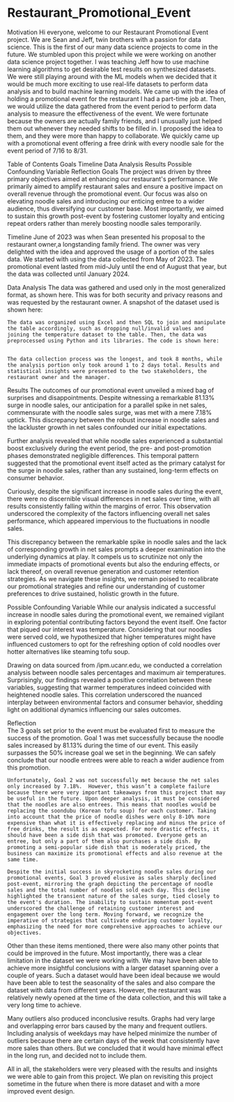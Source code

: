 # Restaurant_Promotional_Event

Motivation
	Hi everyone, welcome to our Restaurant Promotional Event project. We are Sean and Jeff, twin brothers with a passion for data science. This is the first of our many data science projects to come in the future.
We stumbled upon this project while we were working on another data science project together. I was teaching Jeff how to use machine learning algorithms to get desirable test results on synthesized datasets. We were still playing around with the ML models when we decided that it would be much more exciting to use real-life datasets to perform data analysis and to build machine learning models. 
We came up with the idea of holding a promotional event for the restaurant I had a part-time job at. Then, we would utilize the data gathered from the event period to perform data analysis to measure the effectiveness of the event. We were fortunate because the owners are actually family friends, and I unusually just helped them out whenever they needed shifts to be filled in. I proposed the idea to them, and they were more than happy to collaborate. We quickly came up with a promotional event offering a free drink with every noodle sale for the event period of 7/16 to 8/31. 

Table of Contents
Goals
Timeline
Data Analysis
Results
Possible Confounding Variable
Reflection
Goals
The project was driven by three primary objectives aimed at enhancing our restaurant's performance. We primarily aimed to amplify restaurant sales and ensure a positive impact on overall revenue through the promotional event. Our focus was also on elevating noodle sales and introducing our enticing entree to a wider audience, thus diversifying our customer base. Most importantly, we aimed to sustain this growth post-event by fostering customer loyalty and enticing repeat orders rather than merely boosting noodle sales temporarily.


Timeline
June of 2023 was when Sean presented his proposal to the restaurant owner,a longstanding family friend. The owner was very delighted with the idea and approved the usage of a portion of the sales data. We started with using the data collected from May of 2023. The promotional event lasted from mid-July until the end of August that year, but the data was collected until January 2024.

Data Analysis
	The data was gathered and used only in the most generalized format, as shown here. This was for both security and privacy reasons and was requested by the restaurant owner. A snapshot of the dataset used is shown here:


	
	The data was organized using Excel and then SQL to join and manipulate the table accordingly, such as dropping null/invalid values and joining the temperature dataset to the table. Then, the data was preprocessed using Python and its libraries. The code is shown here:


	The data collection process was the longest, and took 8 months, while the analysis portion only took around 1 to 2 days total. Results and statistical insights were presented to the two stakeholders, the restaurant owner and the manager.

Results
	The outcomes of our promotional event unveiled a mixed bag of surprises and disappointments. Despite witnessing a remarkable 81.13% surge in noodle sales, our anticipation for a parallel spike in net sales, commensurate with the noodle sales surge, was met with a mere 7.18% uptick. This discrepancy between the robust increase in noodle sales and the lackluster growth in net sales confounded our initial expectations.

Further analysis revealed that while noodle sales experienced a substantial boost exclusively during the event period, the pre- and post-promotion phases demonstrated negligible differences. This temporal pattern suggested that the promotional event itself acted as the primary catalyst for the surge in noodle sales, rather than any sustained, long-term effects on consumer behavior.

Curiously, despite the significant increase in noodle sales during the event, there were no discernible visual differences in net sales over time, with all results consistently falling within the margins of error. This observation underscored the complexity of the factors influencing overall net sales performance, which appeared impervious to the fluctuations in noodle sales.

This discrepancy between the remarkable spike in noodle sales and the lack of corresponding growth in net sales prompts a deeper examination into the underlying dynamics at play. It compels us to scrutinize not only the immediate impacts of promotional events but also the enduring effects, or lack thereof, on overall revenue generation and customer retention strategies. As we navigate these insights, we remain poised to recalibrate our promotional strategies and refine our understanding of customer preferences to drive sustained, holistic growth in the future.


Possible Confounding Variable
While our analysis indicated a successful increase in noodle sales during the promotional event, we remained vigilant in exploring potential contributing factors beyond the event itself. One factor that piqued our interest was temperature. Considering that our noodles were served cold, we hypothesized that higher temperatures might have influenced customers to opt for the refreshing option of cold noodles over hotter alternatives like steaming tofu soup.

Drawing on data sourced from /ipm.ucanr.edu, we conducted a correlation analysis between noodle sales percentages and maximum air temperatures. Surprisingly, our findings revealed a positive correlation between these variables, suggesting that warmer temperatures indeed coincided with heightened noodle sales. This correlation underscored the nuanced interplay between environmental factors and consumer behavior, shedding light on additional dynamics influencing our sales outcomes.

Reflection	
	The 3 goals set prior to the event must be evaluated first to measure the success of the promotion. Goal 1 was met successfully because the noodle sales increased by 81.13% during the time of our event. This easily surpasses the 50% increase goal we set in the beginning. We can safely conclude that our noodle entrees were able to reach a wider audience from this promotion.

	Unfortunately, Goal 2 was not successfully met because the net sales only increased by 7.18%.  However, this wasn’t a complete failure because there were very important takeaways from this project that may be useful in the future. Upon deeper analysis, it must be considered that the noodles are also entrees. This means that noodles would be replacing the soondubu (Korean tofu soup) for each customer. Taking into account that the price of noodle dishes were only 8-10% more expensive than what it is effectively replacing and minus the price of free drinks, the result is as expected. For more drastic effects, it should have been a side dish that was promoted. Everyone gets an entree, but only a part of them also purchases a side dish. By promoting a semi-popular side dish that is moderately priced, the business can maximize its promotional effects and also revenue at the same time. 

	Despite the initial success in skyrocketing noodle sales during our promotional events, Goal 3 proved elusive as sales sharply declined post-event, mirroring the graph depicting the percentage of noodle sales and the total number of noodles sold each day. This decline highlighted the transient nature of the sales surge, tied closely to the event's duration. The inability to sustain momentum post-event underscored the challenge of retaining customer interest and engagement over the long term. Moving forward, we recognize the imperative of strategies that cultivate enduring customer loyalty, emphasizing the need for more comprehensive approaches to achieve our objectives.

Other than these items mentioned, there were also many other points that could be improved in the future. Most importantly, there was a clear limitation in the dataset we were working with. We may have been able to achieve more insightful conclusions with a larger dataset spanning over a couple of years. Such a dataset would have been ideal because we would have been able to test the seasonality of the sales and also compare the dataset with data from different years. However, the restaurant was relatively newly opened at the time of the data collection, and this will take a very long time to achieve. 

Many outliers also produced inconclusive results. Graphs had very large and overlapping error bars caused by the many and frequent outliers. Including analysis of weekdays may have helped minimize the number of outliers because there are certain days of the week that consistently have more sales than others. But we concluded that it would have minimal effect in the long run, and decided not to include them.

All in all, the stakeholders were very pleased with the results and insights we were able to gain from this project. We plan on revisiting this project sometime in the future when there is more dataset and with a more improved event design.

